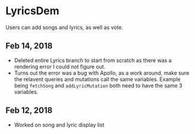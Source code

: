 # LyricsDem

Users can add songs and lyrics, as well as vote.

## Feb 14, 2018
* Deleted entire Lyrics branch to start from scratch as there was a rendering error I could not figure out.
* Turns out the error was a bug with Apollo, as a work around, make sure the relavent queries and mutations call the same variables. Example being `fetchSong` and `addLyricMutation` both need to have the same 3 variables.

## Feb 12, 2018
* Worked on song and lyric display list

